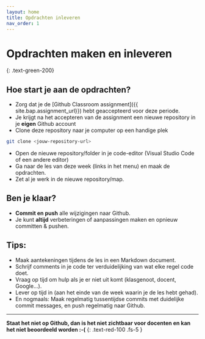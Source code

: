 ```yaml
---
layout: home
title: Opdrachten inleveren
nav_order: 1
---
```


# Opdrachten maken en inleveren
{: .text-green-200}

## Hoe start je aan de opdrachten?

- Zorg dat je de [Github Classroom assignment]({{ site.bap.assignment_url}}) hebt geaccepteerd voor deze periode.
- Je krijgt na het accepteren van de assignment een nieuwe repository in je **eigen** Github account
- Clone deze repository naar je computer op een handige plek

```bash
git clone <jouw-repository-url>
```

- Open de nieuwe repository/folder in je code-editor (Visual Studio Code of een andere editor)
- Ga naar de les van deze week (links in het menu) en maak de opdrachten.
- Zet al je werk in de nieuwe repository/map.

## Ben je klaar?
- **Commit en push** alle wijzigingen naar Github.
- Je kunt **altijd** verbeteringen of aanpassingen maken en opnieuw committen & pushen.

## Tips:
- Maak aantekeningen tijdens de les in een Markdown document.
- Schrijf comments in je code ter verduidelijking van wat elke regel code doet.
- Vraag op tijd om hulp als je er niet uit komt (klasgenoot, docent, Google...).
- Lever op tijd in (aan het einde van de week waarin je de les hebt gehad).
- En nogmaals: Maak regelmatig tussentijdse commits met duidelijke commit messages, en push regelmatig naar Github.

---
**Staat het niet op Github, dan is het niet zichtbaar voor docenten en kan het niet beoordeeld worden :-(**
{: .text-red-100 .fs-5 }

